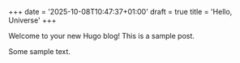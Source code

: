 +++
date = '2025-10-08T10:47:37+01:00'
draft = true
title = 'Hello, Universe'
+++

Welcome to your new Hugo blog! This is a sample post.

Some sample text.